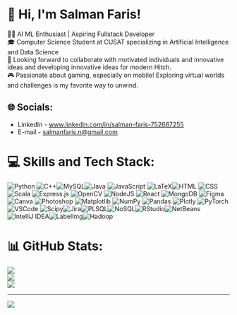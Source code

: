 # 💫 Hi, I'm Salman Faris!

👩‍💻 AI ML Enthusiast | Aspiring Fullstack Developer<br>🎓 Computer Science Student at CUSAT specializing in Artificial Intelligence and Data Science<br>🏢 Looking forward to collaborate with motivated individuals and innovative ideas and developing innovative ideas for modern Hitch.<br> 🎮 Passionate about gaming, especially on mobile! Exploring virtual worlds and challenges is my favorite way to unwind.

## 🌐 Socials:

- LinkedIn - www.linkedin.com/in/salman-faris-752667255
- E-mail - salmanfaris.n@gmail.com

# 💻 Skills and Tech Stack:

![Python](https://img.shields.io/badge/python-3670A0?style=for-the-badge&logo=python&logoColor=ffdd54) ![C++](https://img.shields.io/badge/c++-%2300599C.svg?style=for-the-badge&logo=c%2B%2B&logoColor=white)![MySQL](https://img.shields.io/badge/mysql-4479A1.svg?style=for-the-badge&logo=mysql&logoColor=white)![Java](https://img.shields.io/badge/java-%23ED8B00.svg?style=for-the-badge&logo=openjdk&logoColor=white) ![JavaScript](https://img.shields.io/badge/javascript-%23323330.svg?style=for-the-badge&logo=javascript&logoColor=%23F7DF1E) ![LaTeX](https://img.shields.io/badge/latex-%23008080.svg?style=for-the-badge&logo=latex&logoColor=white)![HTML](https://img.shields.io/badge/html5-%23E34F26.svg?style=for-the-badge&logo=html5&logoColor=white) ![CSS](https://img.shields.io/badge/css-%23000000.svg?style=for-the-badge&logo=css&logoColor=white) ![Scala](https://img.shields.io/badge/scala-%23DC322F.svg?style=for-the-badge&logo=scala&logoColor=white) ![Express.js](https://img.shields.io/badge/express.js-%23404d59.svg?style=for-the-badge&logo=express&logoColor=%2361DAFB) ![OpenCV](https://img.shields.io/badge/opencv-%23white.svg?style=for-the-badge&logo=opencv&logoColor=white) ![NodeJS](https://img.shields.io/badge/node.js-6DA55F?style=for-the-badge&logo=node.js&logoColor=white) ![React](https://img.shields.io/badge/react-%2320232a.svg?style=for-the-badge&logo=react&logoColor=%2361DAFB) ![MongoDB](https://img.shields.io/badge/MongoDB-%234ea94b.svg?style=for-the-badge&logo=mongodb&logoColor=white) ![Figma](https://img.shields.io/badge/figma-%23F24E1E.svg?style=for-the-badge&logo=figma&logoColor=white) ![Canva](https://img.shields.io/badge/Canva-%2300C4CC.svg?style=for-the-badge&logo=Canva&logoColor=white) ![Photoshop](https://img.shields.io/badge/Photoshop-31A8FF?style=for-the-badge&logo=adobephotoshop&logoColor=white) ![Matplotlib](https://img.shields.io/badge/Matplotlib-%23ffffff.svg?style=for-the-badge&logo=Matplotlib&logoColor=black) ![NumPy](https://img.shields.io/badge/numpy-%23013243.svg?style=for-the-badge&logo=numpy&logoColor=white) ![Pandas](https://img.shields.io/badge/pandas-%23150458.svg?style=for-the-badge&logo=pandas&logoColor=white) ![Plotly](https://img.shields.io/badge/Plotly-%233F4F75.svg?style=for-the-badge&logo=plotly&logoColor=white) ![PyTorch](https://img.shields.io/badge/PyTorch-%23EE4C2C.svg?style=for-the-badge&logo=PyTorch&logoColor=white) ![VSCode](https://img.shields.io/badge/VS%20Code-007ACC?style=for-the-badge&logo=visualstudiocode&logoColor=white) ![Scipy](https://img.shields.io/badge/SciPy-%230C55A5.svg?style=for-the-badge&logo=scipy&logoColor=%white)![Jira](https://img.shields.io/badge/jira-%230A0FFF.svg?style=for-the-badge&logo=jira&logoColor=white)![PLSQL](https://img.shields.io/badge/PLSQL-4F5B0F?style=for-the-badge&logo=oracle&logoColor=white)![NoSQL](https://img.shields.io/badge/NoSQL-0097A1?style=for-the-badge&logo=nixos&logoColor=white)![RStudio](https://img.shields.io/badge/RStudio-75AADB?style=for-the-badge&logo=rstudio&logoColor=white)![NetBeans](https://img.shields.io/badge/NetBeans-6A4C2F?style=for-the-badge&logo=apache-netbeans&logoColor=white)![IntelliJ IDEA](https://img.shields.io/badge/IntelliJ_IDEA-000000?style=for-the-badge&logo=intellij-idea&logoColor=white)![LabelImg](https://img.shields.io/badge/LabelImg-FFB300?style=for-the-badge&logo=labelimg&logoColor=white)![Hadoop](https://img.shields.io/badge/Hadoop-4F5B0F?style=for-the-badge&logo=apache&logoColor=white)

# 📊 GitHub Stats:

![](https://github-readme-stats.vercel.app/api?username=Salmaan-Faaris&theme=dark&hide_border=false&include_all_commits=true&count_private=false)<br/>
![](https://github-readme-streak-stats.herokuapp.com/?user=Salmaan-Faaris&theme=dark&hide_border=false)<br/>
![](https://github-readme-stats.vercel.app/api/top-langs/?username=Salmaan-Faaris&theme=dark&hide_border=false&include_all_commits=true&count_private=false&layout=compact)

---

[![](https://visitcount.itsvg.in/api?id=Salman-Faris3090&icon=0&color=0)](https://visitcount.itsvg.in)

<!-- Proudly created with GPRM ( https://gprm.itsvg.in ) -->

<!--
**Salman-Faris3090/Salman-Faris3090** is a ✨ _special_ ✨ repository because its `README.md` (this file) appears on your GitHub profile.

Here are some ideas to get you started:

-  I’m currently working on ...
- 🌱 I’m currently learning ...
- 👯 I’m looking to collaborate on ...
- 🤔 I’m looking for help with ...
- 💬 Ask me about ...
- 📫 How to reach me: ...
- 😄 Pronouns: ...
- ⚡ Fun fact: ...
-->
